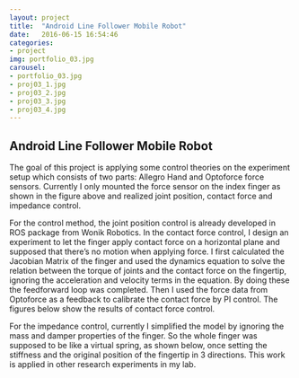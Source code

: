 ```yaml
---
layout: project
title:  "Android Line Follower Mobile Robot"
date:   2016-06-15 16:54:46
categories:
- project
img: portfolio_03.jpg
carousel:
- portfolio_03.jpg
- proj03_1.jpg
- proj03_2.jpg
- proj03_3.jpg
- proj03_4.jpg
---
```

Android Line Follower Mobile Robot
-----------------
The goal of this project is applying some control theories on the experiment setup which consists of two parts: Allegro Hand and Optoforce force sensors. Currently I only mounted the force sensor on the index finger as shown in the figure above and realized joint position, contact force and impedance control.

For the control method, the joint position control is already developed in ROS package from Wonik Robotics. In the contact force control, I design an experiment to let the finger apply contact force on a horizontal plane and supposed that there’s no motion when applying force. I first calculated the Jacobian Matrix of the finger and used the dynamics equation to solve the relation between the torque of joints and the contact force on the fingertip, ignoring the acceleration and velocity terms in the equation. By doing these the feedforward loop was completed. Then I used the force data from Optoforce as a feedback to calibrate the contact force by PI control. The figures below show the results of contact force control.

For the impedance control, currently I simplified the model by ignoring the mass and damper properties of the finger. So the whole finger was supposed to be like a virtual spring, as shown below, once setting the stiffness and the original position of the fingertip in 3 directions. This work is applied in other research experiments in my lab.
